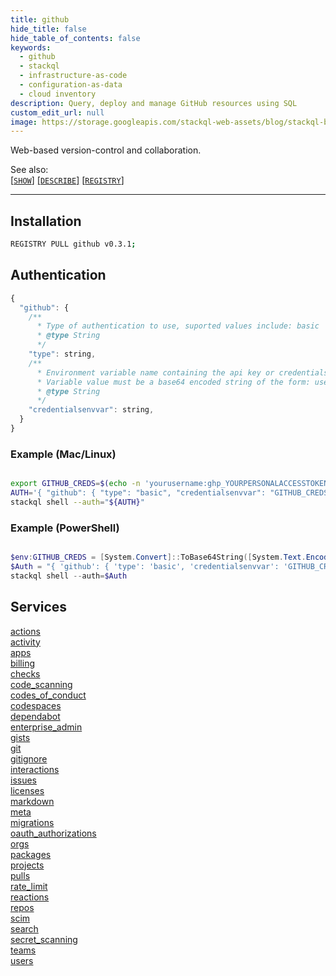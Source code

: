 ```yaml
---
title: github
hide_title: false
hide_table_of_contents: false
keywords:
  - github
  - stackql
  - infrastructure-as-code
  - configuration-as-data
  - cloud inventory
description: Query, deploy and manage GitHub resources using SQL
custom_edit_url: null
image: https://storage.googleapis.com/stackql-web-assets/blog/stackql-blog-post-featured-image.png
---
```

Web-based version-control and collaboration.    

See also:   
[[` SHOW `]](https://stackql.io/docs/language-spec/show) [[` DESCRIBE `]](https://stackql.io/docs/language-spec/describe)  [[` REGISTRY `]](https://stackql.io/docs/language-spec/registry)
* * * 

## Installation
```bash
REGISTRY PULL github v0.3.1;
```

## Authentication
```javascript
{
  "github": {
    /**
      * Type of authentication to use, suported values include: basic
      * @type String
      */
    "type": string, 
    /**
      * Environment variable name containing the api key or credentials.
      * Variable value must be a base64 encoded string of the form: username:password
      * @type String
      */
    "credentialsenvvar": string, 
  }
}
```
### Example (Mac/Linux)
```bash

export GITHUB_CREDS=$(echo -n 'yourusername:ghp_YOURPERSONALACCESSTOKEN' | base64)
AUTH='{ "github": { "type": "basic", "credentialsenvvar": "GITHUB_CREDS" } }'
stackql shell --auth="${AUTH}"

```
### Example (PowerShell)
```powershell

$env:GITHUB_CREDS = [System.Convert]::ToBase64String([System.Text.Encoding]::UTF8.GetBytes("yourusername:ghp_YOURPERSONALACCESSTOKEN"))
$Auth = "{ 'github': { 'type': 'basic', 'credentialsenvvar': 'GITHUB_CREDS' } }"
stackql shell --auth=$Auth

```
## Services
<div class="row">
<div class="providerDocColumn">
<a href="/providers/github/actions/">actions</a><br />
<a href="/providers/github/activity/">activity</a><br />
<a href="/providers/github/apps/">apps</a><br />
<a href="/providers/github/billing/">billing</a><br />
<a href="/providers/github/checks/">checks</a><br />
<a href="/providers/github/code_scanning/">code_scanning</a><br />
<a href="/providers/github/codes_of_conduct/">codes_of_conduct</a><br />
<a href="/providers/github/codespaces/">codespaces</a><br />
<a href="/providers/github/dependabot/">dependabot</a><br />
<a href="/providers/github/enterprise_admin/">enterprise_admin</a><br />
<a href="/providers/github/gists/">gists</a><br />
<a href="/providers/github/git/">git</a><br />
<a href="/providers/github/gitignore/">gitignore</a><br />
<a href="/providers/github/interactions/">interactions</a><br />
<a href="/providers/github/issues/">issues</a><br />
<a href="/providers/github/licenses/">licenses</a><br />
</div>
<div class="providerDocColumn">
<a href="/providers/github/markdown/">markdown</a><br />
<a href="/providers/github/meta/">meta</a><br />
<a href="/providers/github/migrations/">migrations</a><br />
<a href="/providers/github/oauth_authorizations/">oauth_authorizations</a><br />
<a href="/providers/github/orgs/">orgs</a><br />
<a href="/providers/github/packages/">packages</a><br />
<a href="/providers/github/projects/">projects</a><br />
<a href="/providers/github/pulls/">pulls</a><br />
<a href="/providers/github/rate_limit/">rate_limit</a><br />
<a href="/providers/github/reactions/">reactions</a><br />
<a href="/providers/github/repos/">repos</a><br />
<a href="/providers/github/scim/">scim</a><br />
<a href="/providers/github/search/">search</a><br />
<a href="/providers/github/secret_scanning/">secret_scanning</a><br />
<a href="/providers/github/teams/">teams</a><br />
<a href="/providers/github/users/">users</a><br />
</div>
</div>
